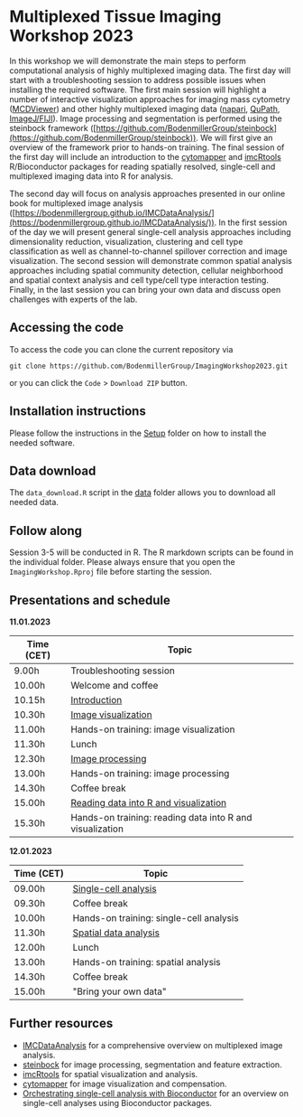 # Multiplexed Tissue Imaging Workshop 2023

In this workshop we will demonstrate the main steps to perform computational analysis of highly multiplexed imaging data. 
The first day will start with a troubleshooting session to address possible issues when installing the required software. 
The first main session will highlight a number of interactive visualization approaches for imaging mass cytometry ([MCDViewer](https://www.standardbio.com/products-services/software)) and other highly multiplexed imaging data ([napari](https://napari.org/stable/), [QuPath](https://qupath.github.io/), [ImageJ/FIJI](https://imagej.net/software/fiji/)). 
Image processing and segmentation is performed using the steinbock framework ([https://github.com/BodenmillerGroup/steinbock](https://github.com/BodenmillerGroup/steinbock)). We will first give an overview of the framework prior to hands-on training. The final session of the first day will include an introduction to the [cytomapper](https://www.bioconductor.org/packages/release/bioc/html/cytomapper.html) and [imcRtools](https://bioconductor.org/packages/release/bioc/html/imcRtools.html) R/Bioconductor packages for reading spatially resolved, single-cell and multiplexed imaging data into R for analysis.

The second day will focus on analysis approaches presented in our online book for multiplexed image analysis ([https://bodenmillergroup.github.io/IMCDataAnalysis/](https://bodenmillergroup.github.io/IMCDataAnalysis/)). In the first session of the day we will present general single-cell analysis approaches including dimensionality reduction, visualization, clustering and cell type classification as well as channel-to-channel spillover correction and image visualization. The second session will demonstrate common spatial analysis approaches including spatial community detection, cellular neighborhood and spatial context analysis and cell type/cell type interaction testing. Finally, in the last session you can bring your own data and discuss open challenges with experts of the lab.

## Accessing the code

To access the code you can clone the current repository via

```
git clone https://github.com/BodenmillerGroup/ImagingWorkshop2023.git
```

or you can click the `Code` > `Download ZIP` button.

## Installation instructions

Please follow the instructions in the [Setup](Setup) folder on how to install the needed software.

## Data download

The `data_download.R` script in the [data](data) folder allows you to download all needed data.

## Follow along

Session 3-5 will be conducted in R. The R markdown scripts can be found in the individual folder. Please always ensure that you open the `ImagingWorkshop.Rproj` file before starting the session.

## Presentations and schedule

**11.01.2023**

| Time (CET)  | Topic                                                               |
| ----------- | ------------------------------------------------------------------- |
| 9.00h | Troubleshooting session |
| 10.00h | Welcome and coffee |
| 10.15h      | [Introduction](https://docs.google.com/presentation/d/1Jh4HZgL5eJyAF5Tx8C0KY7QS9pHkLyhzQ-g6uhtLMfQ/edit?usp=sharing) |
| 10.30h      | [Image visualization](https://docs.google.com/presentation/d/1IUnl2lz3iU_D_0grOAbYyBeVrPQDU1dI-RHlX0dt4ko/edit?usp=sharing)                           |
| 11.00h      | Hands-on training: image visualization                           |
| 11.30h      | Lunch                        |
| 12.30h      | [Image processing](https://docs.google.com/presentation/d/1465DGNcyM7nz7ffH-EQ1SVO0oSQm0kZcrkKjeauY-9M/edit?usp=sharing) |
| 13.00h      | Hands-on training: image processing         |
| 14.30h      | Coffee break   |
| 15.00h      | [Reading data into R and visualization](https://docs.google.com/presentation/d/1pOqtJfOQym8Hp6DbMGkZTGivP00zjiIXQ6Dw5mRQpuY/edit?usp=sharing) |
| 15.30h      | Hands-on training: reading data into R and visualization    |

**12.01.2023**

| Time (CET)  | Topic                                                               | 
| ----------- | ------------------------------------------------------------------- |
| 09.00h      | [Single-cell analysis](https://docs.google.com/presentation/d/1UnOzH7UWbO6hLywwIs5MoaCE75HxDglU9JBIAY4_a60/edit?usp=sharing)                                                             |
| 09.30h      | Coffee break          |
| 10.00h      | Hands-on training: single-cell analysis                                                       |
| 11.30h      | [Spatial data analysis](https://docs.google.com/presentation/d/1yqW_nMeW5ceQYBDCRTSssPRjaIhz7ghasD0yPd3w9pI/edit?usp=sharing)                         |
| 12.00h      | Lunch                                                    |
| 13.00h      | Hands-on training: spatial analysis                                                     |
| 14.30h      | Coffee break                                                     |
| 15.00h      | "Bring your own data"                                                     |

## Further resources

* [IMCDataAnalysis](https://bodenmillergroup.github.io/IMCDataAnalysis/) for a comprehensive overview on multiplexed image analysis.
* [steinbock](https://bodenmillergroup.github.io/steinbock/latest/) for image processing, segmentation and feature extraction.
* [imcRtools](https://bioconductor.org/packages/release/bioc/html/imcRtools.html) for spatial visualization and analysis.
* [cytomapper](https://bioconductor.org/packages/release/bioc/html/cytomapper.html) for image visualization and compensation.
* [Orchestrating single-cell analysis with Bioconductor](https://bioconductor.org/books/3.16/OSCA/) for an overview on single-cell analyses using Bioconductor packages.

